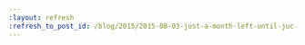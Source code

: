 ```yaml
---
:layout: refresh
:refresh_to_post_id: /blog/2015/2015-08-03-just-a-month-left-until-juc-u-s-west
---
```

